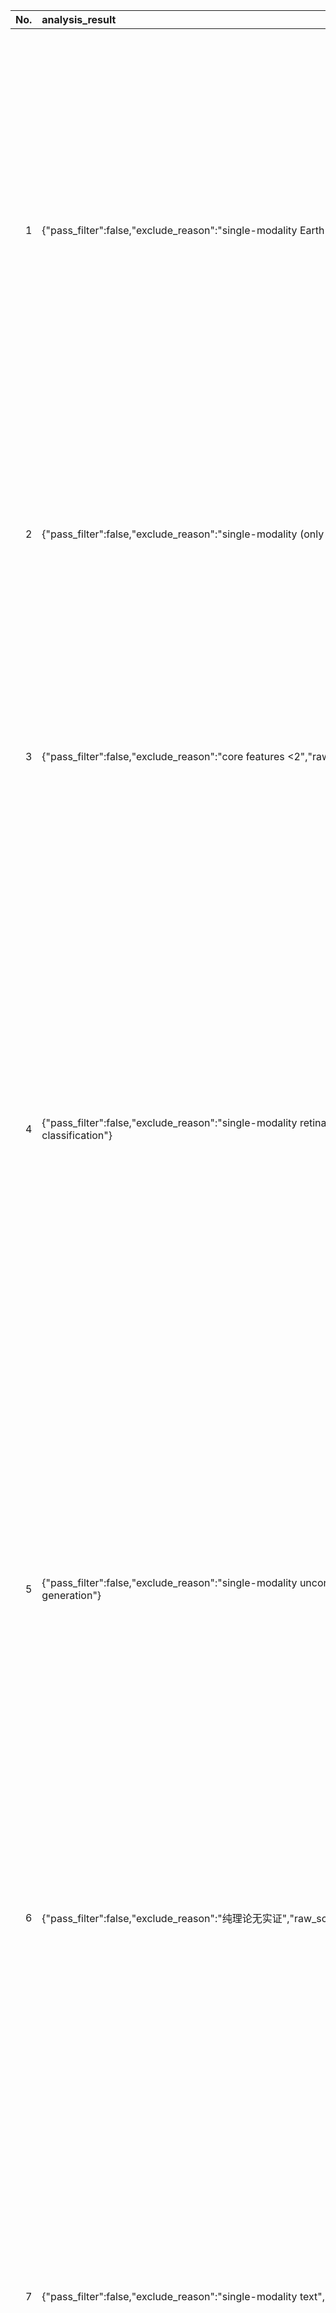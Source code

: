|   No. |   analysis_result | title | authors | abstract | link |
|------:|:------------------|:------|:--------|:---------|:-----|
|     1 | {"pass_filter":false,"exclude_reason":"single-modality Earth observation data","raw_score":0,"norm_score":0,"reason":"Excluded: single-modality Earth observation data"} | AlphaEarth Foundations: An embedding field model for accurate and   efficient global mapping from sparse label data | Christopher F. Brown, Michal R. Kazmierski, Valerie J. Pasquarella, William J. Rucklidge, Masha Samsikova, Chenhui Zhang, Evan Shelhamer, Estefania Lahera, Olivia Wiles, Simon Ilyushchenko, Noel Gorelick, Lihui Lydia Zhang, Sophia Alj, Emily Schechter, Sean Askay, Oliver Guinan, Rebecca Moore, Alexis Boukouvalas, Pushmeet Kohli | Unprecedented volumes of Earth observation data are continually collected around the world, but high-quality labels remain scarce given the effort required to make physical measurements and observations. This has led to considerable investment in bespoke modeling efforts translating sparse labels into maps. Here we introduce AlphaEarth Foundations, an embedding field model yielding a highly general, geospatial representation that assimilates spatial, temporal, and measurement contexts across multiple sources, enabling accurate and efficient production of maps and monitoring systems from local to global scales. The embeddings generated by AlphaEarth Foundations are the only to consistently outperform all previous featurization approaches tested on a diverse set of mapping evaluations without re-training. We will release a dataset of global, annual, analysis-ready embedding field layers from 2017 through 2024. | http://arxiv.org/abs/2507.22291v1 |
|     2 | {"pass_filter":false,"exclude_reason":"single-modality (only text)","raw_score":0,"norm_score":0,"reason":"Excluded: single-modality (only text)"} | Intent Recognition and Out-of-Scope Detection using LLMs in Multi-party   Conversations | Galo Castillo-López, Gaël de Chalendar, Nasredine Semmar | Intent recognition is a fundamental component in task-oriented dialogue systems (TODS). Determining user intents and detecting whether an intent is Out-of-Scope (OOS) is crucial for TODS to provide reliable responses. However, traditional TODS require large amount of annotated data. In this work we propose a hybrid approach to combine BERT and LLMs in zero and few-shot settings to recognize intents and detect OOS utterances. Our approach leverages LLMs generalization power and BERT's computational efficiency in such scenarios. We evaluate our method on multi-party conversation corpora and observe that sharing information from BERT outputs to LLMs leads to system performance improvement. | http://arxiv.org/abs/2507.22289v1 |
|     3 | {"pass_filter":false,"exclude_reason":"core features <2","raw_score":0,"norm_score":0,"reason":"Excluded: core features <2 (only multi_modal satisfied, need ≥2)"} | CHECK-MAT: Checking Hand-Written Mathematical Answers for the Russian   Unified State Exam | Ruslan Khrulev | This paper introduces a novel benchmark, EGE-Math Solutions Assessment Benchmark, for evaluating Vision-Language Models (VLMs) on their ability to assess hand-written mathematical solutions. Unlike existing benchmarks that focus on problem solving, our approach centres on understanding student solutions, identifying mistakes, and assigning grades according to fixed criteria. We compile 122 scanned solutions from the Russian Unified State Exam (EGE) together with official expert grades, and evaluate seven modern VLMs from Google, OpenAI, Arcee AI, and Alibaba Cloud in three inference modes. The results reveal current limitations in mathematical reasoning and human-rubric alignment, opening new research avenues in AI-assisted assessment. You can find code in https://github.com/Karifannaa/Auto-check-EGE-math | http://arxiv.org/abs/2507.22958v1 |
|     4 | {"pass_filter":false,"exclude_reason":"single-modality retinal image classification","raw_score":0,"norm_score":0,"reason":"Excluded: single-modality retinal image classification"} | HOG-CNN: Integrating Histogram of Oriented Gradients with Convolutional   Neural Networks for Retinal Image Classification | Faisal Ahmed | The analysis of fundus images is critical for the early detection and diagnosis of retinal diseases such as Diabetic Retinopathy (DR), Glaucoma, and Age-related Macular Degeneration (AMD). Traditional diagnostic workflows, however, often depend on manual interpretation and are both time- and resource-intensive. To address these limitations, we propose an automated and interpretable clinical decision support framework based on a hybrid feature extraction model called HOG-CNN. Our key contribution lies in the integration of handcrafted Histogram of Oriented Gradients (HOG) features with deep convolutional neural network (CNN) representations. This fusion enables our model to capture both local texture patterns and high-level semantic features from retinal fundus images. We evaluated our model on three public benchmark datasets: APTOS 2019 (for binary and multiclass DR classification), ORIGA (for Glaucoma detection), and IC-AMD (for AMD diagnosis); HOG-CNN demonstrates consistently high performance. It achieves 98.5\% accuracy and 99.2 AUC for binary DR classification, and 94.2 AUC for five-class DR classification. On the IC-AMD dataset, it attains 92.8\% accuracy, 94.8\% precision, and 94.5 AUC, outperforming several state-of-the-art models. For Glaucoma detection on ORIGA, our model achieves 83.9\% accuracy and 87.2 AUC, showing competitive performance despite dataset limitations. We show, through comprehensive appendix studies, the complementary strength of combining HOG and CNN features. The model's lightweight and interpretable design makes it particularly suitable for deployment in resource-constrained clinical environments. These results position HOG-CNN as a robust and scalable tool for automated retinal disease screening. | http://arxiv.org/abs/2507.22274v1 |
|     5 | {"pass_filter":false,"exclude_reason":"single-modality unconditional generation","raw_score":0,"norm_score":0,"reason":"Excluded: single-modality unconditional generation"} | Weighted Conditional Flow Matching | Sergio Calvo-Ordonez, Matthieu Meunier, Alvaro Cartea, Christoph Reisinger, Yarin Gal, Jose Miguel Hernandez-Lobato | Conditional flow matching (CFM) has emerged as a powerful framework for training continuous normalizing flows due to its computational efficiency and effectiveness. However, standard CFM often produces paths that deviate significantly from straight-line interpolations between prior and target distributions, making generation slower and less accurate due to the need for fine discretization at inference. Recent methods enhance CFM performance by inducing shorter and straighter trajectories but typically rely on computationally expensive mini-batch optimal transport (OT). Drawing insights from entropic optimal transport (EOT), we propose Weighted Conditional Flow Matching (W-CFM), a novel approach that modifies the classical CFM loss by weighting each training pair $(x, y)$ with a Gibbs kernel. We show that this weighting recovers the entropic OT coupling up to some bias in the marginals, and we provide the conditions under which the marginals remain nearly unchanged. Moreover, we establish an equivalence between W-CFM and the minibatch OT method in the large-batch limit, showing how our method overcomes computational and performance bottlenecks linked to batch size. Empirically, we test our method on unconditional generation on various synthetic and real datasets, confirming that W-CFM achieves comparable or superior sample quality, fidelity, and diversity to other alternative baselines while maintaining the computational efficiency of vanilla CFM. | http://arxiv.org/abs/2507.22270v1 |
|     6 | {"pass_filter":false,"exclude_reason":"纯理论无实证","raw_score":0,"norm_score":0,"reason":"Excluded: pure theoretical without empirical validation"} | Agent-centric learning: from external reward maximization to internal   knowledge curation | Hanqi Zhou, Fryderyk Mantiuk, David G. Nagy, Charley M. Wu | The pursuit of general intelligence has traditionally centered on external objectives: an agent's control over its environments or mastery of specific tasks. This external focus, however, can produce specialized agents that lack adaptability. We propose representational empowerment, a new perspective towards a truly agent-centric learning paradigm by moving the locus of control inward. This objective measures an agent's ability to controllably maintain and diversify its own knowledge structures. We posit that the capacity -- to shape one's own understanding -- is an element for achieving better ``preparedness'' distinct from direct environmental influence. Focusing on internal representations as the main substrate for computing empowerment offers a new lens through which to design adaptable intelligent systems. | http://arxiv.org/abs/2507.22255v1 |
|     7 | {"pass_filter":false,"exclude_reason":"single-modality text","raw_score":0,"norm_score":0,"reason":"Excluded: single-modality text"} | Using Scaling Laws for Data Source Utility Estimation in Domain-Specific   Pre-Training | Oleksiy Ostapenko, Charles Guille-Escuret, Luke Kumar, Max Tian, Denis Kocetkov, Gopeshh Subbaraj, Raymond Li, Joel Lamy-Poirier, Sebastien Paquet, Torsten Scholak | We introduce a framework for optimizing domain-specific dataset construction in foundation model training. Specifically, we seek a cost-efficient way to estimate the quality of data sources (e.g. synthetically generated or filtered web data, etc.) in order to make optimal decisions about resource allocation for data sourcing from these sources for the stage two pre-training phase, aka annealing, with the goal of specializing a generalist pre-trained model to specific domains. Our approach extends the usual point estimate approaches, aka micro-annealing, to estimating scaling laws by performing multiple annealing runs of varying compute spent on data curation and training. This addresses a key limitation in prior work, where reliance on point estimates for data scaling decisions can be misleading due to the lack of rank invariance across compute scales -- a phenomenon we confirm in our experiments. By systematically analyzing performance gains relative to acquisition costs, we find that scaling curves can be estimated for different data sources. Such scaling laws can inform cost effective resource allocation across different data acquisition methods (e.g. synthetic data), data sources (e.g. user or web data) and available compute resources. We validate our approach through experiments on a pre-trained model with 7 billion parameters. We adapt it to: a domain well-represented in the pre-training data -- the medical domain, and a domain underrepresented in the pretraining corpora -- the math domain. We show that one can efficiently estimate the scaling behaviors of a data source by running multiple annealing runs, which can lead to different conclusions, had one used point estimates using the usual micro-annealing technique instead. This enables data-driven decision-making for selecting and optimizing data sources. | http://arxiv.org/abs/2507.22250v1 |
|     8 | {"pass_filter":false,"exclude_reason":"single-modality text","raw_score":0,"norm_score":0,"reason":"Excluded: single-modality text (only text with keystroke features, no visual or other multi-modal elements)"} | LLM-Assisted Cheating Detection in Korean Language via Keystrokes | Dong Hyun Roh, Rajesh Kumar, An Ngo | This paper presents a keystroke-based framework for detecting LLM-assisted cheating in Korean, addressing key gaps in prior research regarding language coverage, cognitive context, and the granularity of LLM involvement. Our proposed dataset includes 69 participants who completed writing tasks under three conditions: Bona fide writing, paraphrasing ChatGPT responses, and transcribing ChatGPT responses. Each task spans six cognitive processes defined in Bloom's Taxonomy (remember, understand, apply, analyze, evaluate, and create). We extract interpretable temporal and rhythmic features and evaluate multiple classifiers under both Cognition-Aware and Cognition-Unaware settings. Temporal features perform well under Cognition-Aware evaluation scenarios, while rhythmic features generalize better under cross-cognition scenarios. Moreover, detecting bona fide and transcribed responses was easier than paraphrased ones for both the proposed models and human evaluators, with the models significantly outperforming the humans. Our findings affirm that keystroke dynamics facilitate reliable detection of LLM-assisted writing across varying cognitive demands and writing strategies, including paraphrasing and transcribing LLM-generated responses. | http://arxiv.org/abs/2507.22956v1 |
|     9 | {"pass_filter":false,"exclude_reason":"single-modality (permission analysis in Android malware detection, no visual/text or other multi-modal components)","raw_score":0,"norm_score":0,"reason":"Excluded: single-modality (permission analysis in Android malware detection, no other modalities)"} | Understanding Concept Drift with Deprecated Permissions in Android   Malware Detection | Ahmed Sabbah, Radi Jarrar, Samer Zein, David Mohaisen | Permission analysis is a widely used method for Android malware detection. It involves examining the permissions requested by an application to access sensitive data or perform potentially malicious actions. In recent years, various machine learning (ML) algorithms have been applied to Android malware detection using permission-based features and feature selection techniques, often achieving high accuracy. However, these studies have largely overlooked important factors such as protection levels and the deprecation or restriction of permissions due to updates in the Android OS -- factors that can contribute to concept drift.   In this study, we investigate the impact of deprecated and restricted permissions on the performance of machine learning models. A large dataset containing 166 permissions was used, encompassing more than 70,000 malware and benign applications. Various machine learning and deep learning algorithms were employed as classifiers, along with different concept drift detection strategies. The results suggest that Android permissions are highly effective features for malware detection, with the exclusion of deprecated and restricted permissions having only a marginal impact on model performance. In some cases, such as with CNN, accuracy improved. Excluding these permissions also enhanced the detection of concept drift using a year-to-year analysis strategy. Dataset balancing further improved model performance, reduced low-accuracy instances, and enhanced concept drift detection via the Kolmogorov-Smirnov test. | http://arxiv.org/abs/2507.22231v1 |
|    10 | {"pass_filter":true,"exclude_reason":"","core_features":{"multi_modal":1,"large_scale":1,"unified_framework":1,"novel_paradigm":0},"plus_features":{"new_benchmark":0,"sota":1,"fusion_arch":1,"real_world_app":0,"reasoning_planning":0,"scaling_modalities":0,"open_source":1},"raw_score":9,"norm_score":9,"reason":"满足多模态、大规模模型、统一框架三大核心特征，并在竞赛中刷新SOTA、融合架构创新且开源。"} | TRIBE: TRImodal Brain Encoder for whole-brain fMRI response prediction | Stéphane d'Ascoli, Jérémy Rapin, Yohann Benchetrit, Hubert Banville, Jean-Rémi King | Historically, neuroscience has progressed by fragmenting into specialized domains, each focusing on isolated modalities, tasks, or brain regions. While fruitful, this approach hinders the development of a unified model of cognition. Here, we introduce TRIBE, the first deep neural network trained to predict brain responses to stimuli across multiple modalities, cortical areas and individuals. By combining the pretrained representations of text, audio and video foundational models and handling their time-evolving nature with a transformer, our model can precisely model the spatial and temporal fMRI responses to videos, achieving the first place in the Algonauts 2025 brain encoding competition with a significant margin over competitors. Ablations show that while unimodal models can reliably predict their corresponding cortical networks (e.g. visual or auditory networks), they are systematically outperformed by our multimodal model in high-level associative cortices. Currently applied to perception and comprehension, our approach paves the way towards building an integrative model of representations in the human brain. Our code is available at https://github.com/facebookresearch/algonauts-2025. | http://arxiv.org/abs/2507.22229v1 |
